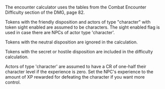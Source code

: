 The encounter calculator uses the tables from the Combat Encounter Difficulty section of the DMG, page 82.

Tokens with the friendly disposition and actors of type "character" with token sight enabled are assumed to be characters. The sight enabled flag is used in case there are NPCs of actor type 'character'.

Tokens with the neutral disposition are ignored in the calculation.

Tokens with the secret or hostile disposition are included in the difficulty calculation. 

Actors of type 'character' are assumed to have a CR of one-half their character level if the experience is zero. Set the NPC's experience to the amount of XP rewarded for defeating the character if you want more control.
